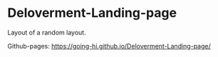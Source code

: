 # Deloverment-Landing-page
Layout of a random layout.

Github-pages: https://going-hi.github.io/Deloverment-Landing-page/
